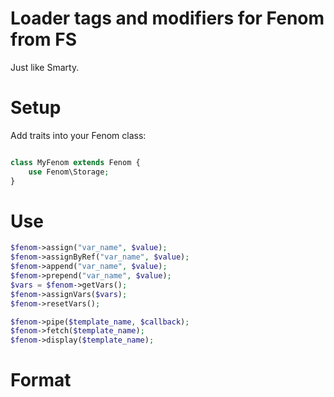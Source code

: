 Loader tags and modifiers for Fenom from FS
=======

Just like Smarty.

# Setup

Add traits into your Fenom class:

```php

class MyFenom extends Fenom {
    use Fenom\Storage;
}
```

# Use

```php
$fenom->assign("var_name", $value);
$fenom->assignByRef("var_name", $value);
$fenom->append("var_name", $value);
$fenom->prepend("var_name", $value);
$vars = $fenom->getVars();
$fenom->assignVars($vars);
$fenom->resetVars();

$fenom->pipe($template_name, $callback);
$fenom->fetch($template_name);
$fenom->display($template_name);
```
# Format
